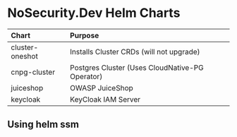 # NoSecurity.Dev Helm Charts


| Chart | Purpose |
|:------|:------------- |
| cluster-oneshot | Installs Cluster CRDs (will not upgrade) | 
| cnpg-cluster | Postgres Cluster (Uses CloudNative-PG Operator) |
| juiceshop | OWASP JuiceShop |
| keycloak | KeyCloak IAM Server |


## Using helm ssm
